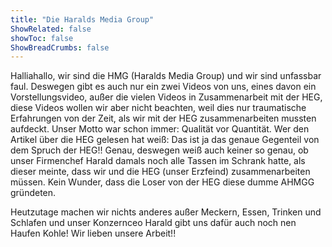 ```yaml
---
title: "Die Haralds Media Group"
ShowRelated: false
showToc: false
ShowBreadCrumbs: false
---
```


Halliahallo, wir sind die HMG (Haralds Media Group) und wir sind unfassbar faul. Deswegen gibt es auch nur ein zwei Videos von uns, eines davon ein Vorstellungsvideo, außer die vielen Videos in Zusammenarbeit mit der HEG, diese Videos wollen wir aber nicht beachten, weil dies nur traumatische Erfahrungen von der Zeit, als wir mit der HEG zusammenarbeiten mussten aufdeckt. Unser Motto war schon immer: Qualität vor Quantität. Wer den Artikel über die HEG gelesen hat weiß: Das ist ja das genaue Gegenteil von dem Spruch der HEG!! Genau, deswegen weiß auch keiner so genau, ob unser Firmenchef Harald damals noch alle Tassen im Schrank hatte, als dieser meinte, dass wir und die HEG (unser Erzfeind) zusammenarbeiten müssen. Kein Wunder, dass die Loser von der HEG diese dumme AHMGG gründeten.

Heutzutage machen wir nichts anderes außer Meckern, Essen, Trinken und Schlafen und unser Konzernceo Harald gibt uns dafür auch noch nen Haufen Kohle! Wir lieben unsere Arbeit!!
